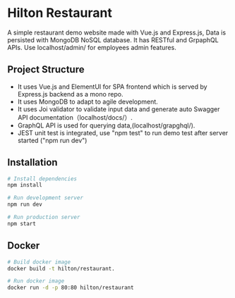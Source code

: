 # Hilton Restaurant
A simple restaurant demo website made with Vue.js and Express.js, Data is persisted with MongoDB NoSQL database. It has RESTful and GrpaphQL APIs. Use localhost/admin/ for employees admin features.

## Project Structure
- It uses Vue.js and ElementUI for SPA frontend which is served by Express.js backend as a mono repo.
- It uses MongoDB to adapt to agile development.
- It uses Joi validator to validate input data and generate auto Swagger API documentation（localhost/docs/）.
- GraphQL API is used for querying data,(localhost/grapghql/).
- JEST unit test is integrated, use "npm test" to run demo test after server started ("npm run dev")

## Installation
```bash
# Install dependencies
npm install

# Run development server
npm run dev

# Run production server
npm start
```

## Docker
```bash
# Build docker image
docker build -t hilton/restaurant.

# Run docker image
docker run -d -p 80:80 hilton/restaurant
```